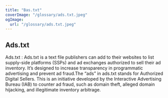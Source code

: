 ```yaml
---
title: "Bas.txt"
coverImage: "/glossary/ads.txt.jpeg"
ogImage:
  url: "/glossary/ads.txt.jpeg"
---
```


## Ads.txt

Ads.txt : Ads.txt is a text file publishers can add to their websites to list supply-side platforms (SSPs) and ad exchanges authorized to sell their ad inventory. It’s designed to increase transparency in programmatic advertising and prevent ad fraud.The “ads” in ads.txt stands for Authorized Digital Sellers. This is an initiative developed by the Interactive Advertising Bureau (IAB) to counter ad fraud, such as domain theft, alleged domain hijacking, and illegitimate inventory arbitrage.
